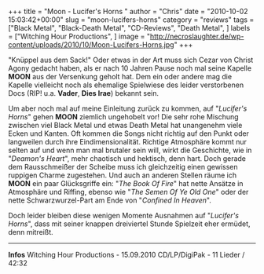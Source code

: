 +++
title = "Moon - Lucifer's Horns "
author = "Chris"
date = "2010-10-02 15:03:42+00:00"
slug = "moon-lucifers-horns"
category = "reviews"
tags = ["Black Metal", "Black-Death Metal", "CD-Reviews", "Death Metal", ]
labels = ["Witching Hour Productions", ]
image = "http://necroslaughter.de/wp-content/uploads/2010/10/Moon-Lucifers-Horns.jpg"
+++

"Knüppel aus dem Sack!" Oder etwas in der Art muss sich Cezar von Christ Agony gedacht haben, als er nach 10 Jahren Pause noch mal seine Kapelle **MOON** aus der Versenkung geholt hat. Dem ein oder andere mag die Kapelle vielleicht noch als ehemalige Spielwiese des leider verstorbenen Docs (RIP! u.a. **Vader**, **Dies Irae**) bekannt sein.

Um aber noch mal auf meine Einleitung zurück zu kommen, auf "_Lucifer's Horns_" gehen **MOON** ziemlich ungehobelt vor! Die sehr rohe Mischung zwischen viel Black Metal und etwas Death Metal hat unangenehm viele Ecken und Kanten. Oft kommen die Songs nicht richtig auf den Punkt oder langweilen durch ihre Eindimensionalität. Richtige Atmosphäre kommt nur selten auf und wenn man mal brutaler sein will, wirkt die Geschichte, wie in "_Deamon's Heart_", mehr chaotisch und hektisch, denn hart. Doch gerade dem Rausschmeißer der Scheibe muss ich gleichzeitig einen gewissen ruppigen Charme zugestehen. Und auch an anderen Stellen räume ich **MOON** ein paar Glücksgriffe ein: "_The Book Of Fire_" hat nette Ansätze in Atmosphäre und Riffing, ebenso wie "_The Semen Of Ye Old One_" oder der nette Schwarzwurzel-Part am Ende von "_Confined In Heaven_".

Doch leider bleiben diese wenigen Momente Ausnahmen auf "_Lucifer's Horns_", dass mit seiner knappen dreiviertel Stunde Spielzeit eher ermüdet, denn mitreißt.





---
**Infos**
Witching Hour Productions - 15.09.2010
CD/LP/DigiPak - 11 Lieder / 42:32
